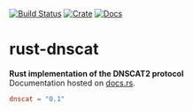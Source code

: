 [![Build Status](https://travis-ci.com/avitex/rust-dnscat.svg?branch=master)](https://travis-ci.com/avitex/rust-dnscat)
[![Crate](https://img.shields.io/crates/v/dnscat.svg)](https://crates.io/crates/dnscat)
[![Docs](https://docs.rs/dnscat/badge.svg)](https://docs.rs/dnscat)

# rust-dnscat

**Rust implementation of the DNSCAT2 protocol**  
Documentation hosted on [docs.rs](https://docs.rs/dnscat).

```toml
dnscat = "0.1"
```
